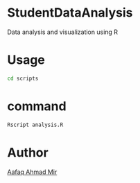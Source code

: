 # StudentDataAnalysis
Data analysis and visualization using R
# Usage

```bash
cd scripts
```
# command 
```bash
Rscript analysis.R
```
# Author 
[Aafaq Ahmad Mir](https://instagram.com/mir.aafaq)


